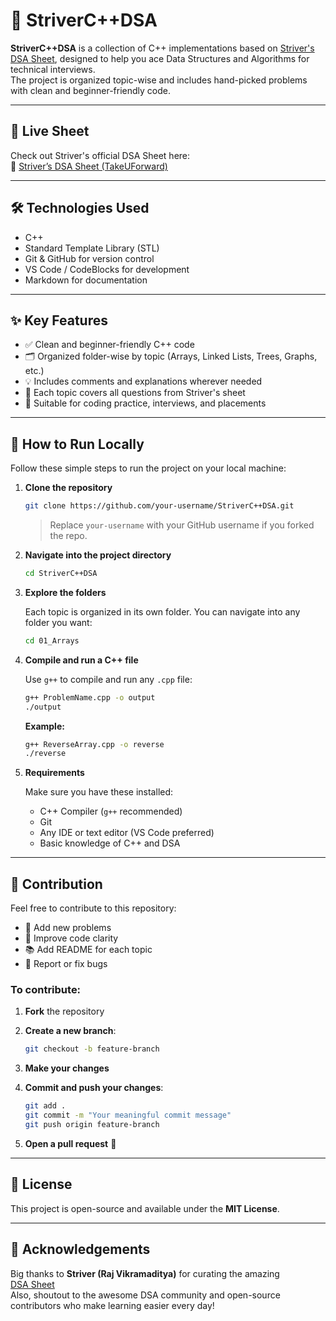 # 📘 StriverC++DSA

**StriverC++DSA** is a collection of C++ implementations based on [Striver's DSA Sheet](https://takeuforward.org/strivers-a2z-dsa-course/strivers-a2z-dsa-course-sheet-2/), designed to help you ace Data Structures and Algorithms for technical interviews.  
The project is organized topic-wise and includes hand-picked problems with clean and beginner-friendly code.

---

## 🚀 Live Sheet

Check out Striver's official DSA Sheet here:  
🔗 [Striver’s DSA Sheet (TakeUForward)](https://takeuforward.org/interviews/strivers-sde-sheet-top-coding-interview-problems/)

---

## 🛠️ Technologies Used

- C++
- Standard Template Library (STL)
- Git & GitHub for version control
- VS Code / CodeBlocks for development
- Markdown for documentation

---

## ✨ Key Features

- ✅ Clean and beginner-friendly C++ code
- 🗂️ Organized folder-wise by topic (Arrays, Linked Lists, Trees, Graphs, etc.)
- 💡 Includes comments and explanations wherever needed
- 📁 Each topic covers all questions from Striver's sheet
- 🧠 Suitable for coding practice, interviews, and placements

---

## 🧾 How to Run Locally

Follow these simple steps to run the project on your local machine:

1. **Clone the repository**

    ```bash
    git clone https://github.com/your-username/StriverC++DSA.git
    ```

    > Replace `your-username` with your GitHub username if you forked the repo.

2. **Navigate into the project directory**

    ```bash
    cd StriverC++DSA
    ```

3. **Explore the folders**

    Each topic is organized in its own folder. You can navigate into any folder you want:

    ```bash
    cd 01_Arrays
    ```

4. **Compile and run a C++ file**

    Use `g++` to compile and run any `.cpp` file:

    ```bash
    g++ ProblemName.cpp -o output
    ./output
    ```

    **Example:**

    ```bash
    g++ ReverseArray.cpp -o reverse
    ./reverse
    ```

5. **Requirements**

    Make sure you have these installed:

    - C++ Compiler (`g++` recommended)  
    - Git  
    - Any IDE or text editor (VS Code preferred)  
    - Basic knowledge of C++ and DSA
---

## 🤝 Contribution

Feel free to contribute to this repository:

- 🔧 Add new problems  
- 🧹 Improve code clarity  
- 📚 Add README for each topic  
- 🐞 Report or fix bugs  

### To contribute:

1. **Fork** the repository  
2. **Create a new branch**:

    ```bash
    git checkout -b feature-branch
    ```

3. **Make your changes**

4. **Commit and push your changes**:

    ```bash
    git add .
    git commit -m "Your meaningful commit message"
    git push origin feature-branch
    ```

5. **Open a pull request** 🚀

---

## 📜 License

This project is open-source and available under the **MIT License**.

---

## 🙏 Acknowledgements

Big thanks to **Striver (Raj Vikramaditya)** for curating the amazing  
[DSA Sheet](https://takeuforward.org/interviews/strivers-sde-sheet-top-coding-interview-problems/)  
Also, shoutout to the awesome DSA community and open-source contributors who make learning easier every day!
